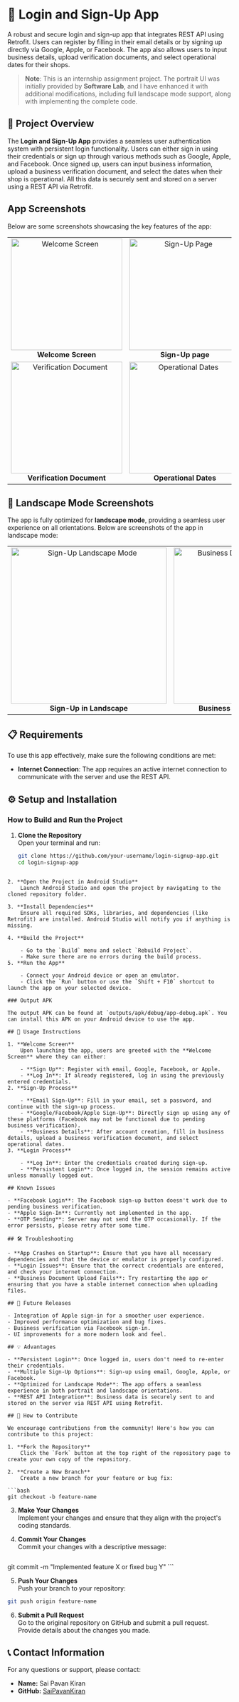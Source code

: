 
# 📱 Login and Sign-Up App

A robust and secure login and sign-up app that integrates REST API using Retrofit. Users can register by filling in their email details or by signing up directly via Google, Apple, or Facebook. The app also allows users to input business details, upload verification documents, and select operational dates for their shops.

> **Note**: This is an internship assignment project. The portrait UI was initially provided by **Software Lab**, and I have enhanced it with additional modifications, including full landscape mode support, along with implementing the complete code.
## 📝 Project Overview

The **Login and Sign-Up App** provides a seamless user authentication system with persistent login functionality. Users can either sign in using their credentials or sign up through various methods such as Google, Apple, and Facebook. Once signed up, users can input business information, upload a business verification document, and select the dates when their shop is operational. All this data is securely sent and stored on a server using a REST API via Retrofit.

## App Screenshots

Below are some screenshots showcasing the key features of the app:

<div align="center"> 
  <table> 
    <tr> 
      <td align="center"> 
        <img src="images/Screenshot_20240918-144715_FarmerEats.jpg" alt="Welcome Screen" width="250" /> <br /> <strong>Welcome Screen</strong> 
      </td> 
      <td align="center"> 
        <img src="images/Screenshot_20240918-144733_FarmerEats.jpg" alt="Sign-Up Page" width="250" /> <br /> <strong>Sign-Up page</strong> 
      </td> 
      <td align="center"> 
        <img src="images/Screenshot_20240918-144844_FarmerEats.jpg" alt="Business Details" width="250" /> <br /> <strong>Business Details</strong> 
      </td> 
    </tr>
    <tr>
      <td align="center"> 
        <img src="images/Screenshot_20240918-144905_FarmerEats.jpg" alt="Verification Document" width="250" /> <br /> <strong>Verification Document</strong> 
      </td> 
      <td align="center"> 
        <img src="images/Screenshot_20240918-144940_FarmerEats.jpg" alt="Operational Dates" width="250" /> <br /> <strong>Operational Dates</strong> 
      </td> 
      <td align="center"> 
        <img src="images/Screenshot_20240918-144957_FarmerEats.jpg" alt="Login Screen" width="250" /> <br /> <strong>Login Screen</strong> 
      </td> 
    </tr>
  </table> 
</div>

## 📱 Landscape Mode Screenshots

The app is fully optimized for **landscape mode**, providing a seamless user experience on all orientations. Below are screenshots of the app in landscape mode:

<div align="center"> 
  <table> 
    <tr> 
      <td align="center"> 
        <img src="images/Screenshot_20240918-144751_FarmerEats.jpg" alt="Sign-Up Landscape Mode" width="350" /> <br /> <strong>Sign-Up in Landscape</strong> 
      </td> 
      <td align="center"> 
        <img src="images/Screenshot_20240918-145036_FarmerEats.jpg" alt="Business Details Landscape Mode" width="350" /> <br /> <strong>Business Details in Landscape</strong> 
      </td> 
    </tr>
  </table> 
</div>

## 📋 Requirements

To use this app effectively, make sure the following conditions are met:

- **Internet Connection**: The app requires an active internet connection to communicate with the server and use the REST API.

## ⚙️ Setup and Installation

### How to Build and Run the Project

1. **Clone the Repository**  
   Open your terminal and run:
   ```bash
   git clone https://github.com/your-username/login-signup-app.git
   cd login-signup-app
```

2. **Open the Project in Android Studio**  
    Launch Android Studio and open the project by navigating to the cloned repository folder.
    
3. **Install Dependencies**  
    Ensure all required SDKs, libraries, and dependencies (like Retrofit) are installed. Android Studio will notify you if anything is missing.
    
4. **Build the Project**
    
    - Go to the `Build` menu and select `Rebuild Project`.
    - Make sure there are no errors during the build process.
5. **Run the App**
    
    - Connect your Android device or open an emulator.
    - Click the `Run` button or use the `Shift + F10` shortcut to launch the app on your selected device.

### Output APK

The output APK can be found at `outputs/apk/debug/app-debug.apk`. You can install this APK on your Android device to use the app.

## 🚀 Usage Instructions

1. **Welcome Screen**  
    Upon launching the app, users are greeted with the **Welcome Screen** where they can either:
    
    - **Sign Up**: Register with email, Google, Facebook, or Apple.
    - **Log In**: If already registered, log in using the previously entered credentials.
2. **Sign-Up Process**
    
    - **Email Sign-Up**: Fill in your email, set a password, and continue with the sign-up process.
    - **Google/Facebook/Apple Sign-Up**: Directly sign up using any of these platforms (Facebook may not be functional due to pending business verification).
    - **Business Details**: After account creation, fill in business details, upload a business verification document, and select operational dates.
3. **Login Process**
    
    - **Log In**: Enter the credentials created during sign-up.
    - **Persistent Login**: Once logged in, the session remains active unless manually logged out.

## Known Issues

- **Facebook Login**: The Facebook sign-up button doesn't work due to pending business verification.
- **Apple Sign-In**: Currently not implemented in the app.
- **OTP Sending**: Server may not send the OTP occasionally. If the error persists, please retry after some time.

## 🛠️ Troubleshooting

- **App Crashes on Startup**: Ensure that you have all necessary dependencies and that the device or emulator is properly configured.
- **Login Issues**: Ensure that the correct credentials are entered, and check your internet connection.
- **Business Document Upload Fails**: Try restarting the app or ensuring that you have a stable internet connection when uploading files.

## 🔮 Future Releases

- Integration of Apple sign-in for a smoother user experience.
- Improved performance optimization and bug fixes.
- Business verification via Facebook sign-in.
- UI improvements for a more modern look and feel.

## 💡 Advantages

- **Persistent Login**: Once logged in, users don't need to re-enter their credentials.
- **Multiple Sign-Up Options**: Sign-up using email, Google, Apple, or Facebook.
- **Optimized for Landscape Mode**: The app offers a seamless experience in both portrait and landscape orientations.
- **REST API Integration**: Business data is securely sent to and stored on the server via REST API using Retrofit.

## 🤝 How to Contribute

We encourage contributions from the community! Here's how you can contribute to this project:

1. **Fork the Repository**  
    Click the `Fork` button at the top right of the repository page to create your own copy of the repository.
    
2. **Create a New Branch**  
    Create a new branch for your feature or bug fix:

```bash
git checkout -b feature-name
```

    
3. **Make Your Changes**  
    Implement your changes and ensure that they align with the project's coding standards.
    
4. **Commit Your Changes**  
    Commit your changes with a descriptive message:

	```bash  
 git commit -m "Implemented feature X or fixed bug Y"
	    ```

5. **Push Your Changes**  
    Push your branch to your repository:

 ```bash
 git push origin feature-name
 
```

6. **Submit a Pull Request**  
    Go to the original repository on GitHub and submit a pull request. Provide details about the changes you made.
    

## 📞 Contact Information

For any questions or support, please contact:

- **Name:** Sai Pavan Kiran
- **GitHub:** [SaiPavanKiran](https://github.com/SaiPavanKiran)








